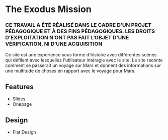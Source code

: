 # The Exodus Mission

### CE TRAVAIL A ÉTÉ RÉALISÉ DANS LE CADRE D’UN PROJET PÉDAGOGIQUE ET À DES FINS PÉDAGOGIQUES. LES DROITS D’EXPLOITATION N’ONT PAS FAIT L’OBJET D’UNE VÉRIFICATION, NI D’UNE ACQUISITION

Ce site est une experience sous forme d'histoire avec différentes scénes qui défilent avec lesquelles l'utilisateur intéragie avec le site.
Le site raconte comment se passerait un voyage sur Mars et donnent des informations sur une multitude de choses en rapport avec le voyage pour Mars.

## Features 

- Slides
- Onepage

## Design

- Flat Design


